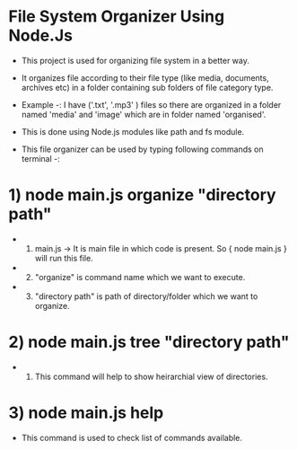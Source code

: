 # File System Organizer Using Node.Js
- This project is used for organizing file system in a better way.
- It organizes file according to their file type (like media, documents, archives etc) in a folder containing sub folders of file category type.
- Example -: I have ('.txt', '.mp3' ) files so there are organized in a folder named 'media' and 'image' which are in folder named 'organised'.
- This is done using Node.js modules like path and fs module.

- This file organizer can be used by typing following commands on terminal -:

# 1) node main.js organize "directory path" 

- 1) main.js -> It is main file in which code is present. So { node main.js } will run this file.
- 2)  "organize" is command name which we want to execute.
- 3) "directory path" is path of directory/folder which we want to organize.

# 2) node main.js tree "directory path"
- 1) This command will help to show heirarchial view of directories.

# 3) node main.js help
- This command is used to check list of commands available.
